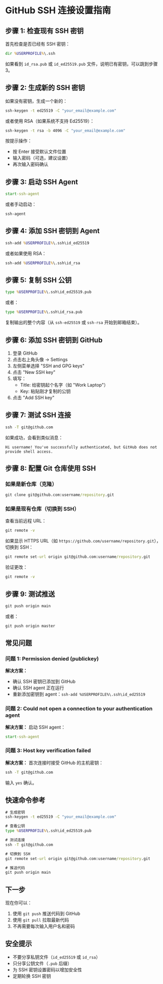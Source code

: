 # GitHub SSH 连接设置指南

## 步骤 1: 检查现有 SSH 密钥

首先检查是否已经有 SSH 密钥：

```cmd
dir %USERPROFILE%\.ssh
```

如果看到 `id_rsa.pub` 或 `id_ed25519.pub` 文件，说明已有密钥，可以跳到步骤 3。

## 步骤 2: 生成新的 SSH 密钥

如果没有密钥，生成一个新的：

```cmd
ssh-keygen -t ed25519 -C "your_email@example.com"
```

或者使用 RSA（如果系统不支持 Ed25519）：

```cmd
ssh-keygen -t rsa -b 4096 -C "your_email@example.com"
```

按提示操作：

- 按 Enter 接受默认文件位置
- 输入密码（可选，建议设置）
- 再次输入密码确认

## 步骤 3: 启动 SSH Agent

```cmd
start-ssh-agent
```

或者手动启动：

```cmd
ssh-agent
```

## 步骤 4: 添加 SSH 密钥到 Agent

```cmd
ssh-add %USERPROFILE%\.ssh\id_ed25519
```

或者如果使用 RSA：

```cmd
ssh-add %USERPROFILE%\.ssh\id_rsa
```

## 步骤 5: 复制 SSH 公钥

```cmd
type %USERPROFILE%\.ssh\id_ed25519.pub
```

或者：

```cmd
type %USERPROFILE%\.ssh\id_rsa.pub
```

复制输出的整个内容（从 `ssh-ed25519` 或 `ssh-rsa` 开始到邮箱结束）。

## 步骤 6: 添加 SSH 密钥到 GitHub

1. 登录 GitHub
2. 点击右上角头像 → Settings
3. 左侧菜单选择 "SSH and GPG keys"
4. 点击 "New SSH key"
5. 填写：
   - Title: 给密钥起个名字（如 "Work Laptop"）
   - Key: 粘贴刚才复制的公钥
6. 点击 "Add SSH key"

## 步骤 7: 测试 SSH 连接

```cmd
ssh -T git@github.com
```

如果成功，会看到类似消息：

```
Hi username! You've successfully authenticated, but GitHub does not provide shell access.
```

## 步骤 8: 配置 Git 仓库使用 SSH

### 如果是新仓库（克隆）

```cmd
git clone git@github.com:username/repository.git
```

### 如果是现有仓库（切换到 SSH）

查看当前远程 URL：

```cmd
git remote -v
```

如果显示 HTTPS URL（如 `https://github.com/username/repository.git`），切换到 SSH：

```cmd
git remote set-url origin git@github.com:username/repository.git
```

验证更改：

```cmd
git remote -v
```

## 步骤 9: 测试推送

```cmd
git push origin main
```

或者：

```cmd
git push origin master
```

## 常见问题

### 问题 1: Permission denied (publickey)

**解决方案：**

- 确认 SSH 密钥已添加到 GitHub
- 确认 SSH agent 正在运行
- 重新添加密钥到 agent：`ssh-add %USERPROFILE%\.ssh\id_ed25519`

### 问题 2: Could not open a connection to your authentication agent

**解决方案：**
启动 SSH agent：

```cmd
start-ssh-agent
```

### 问题 3: Host key verification failed

**解决方案：**
首次连接时接受 GitHub 的主机密钥：

```cmd
ssh -T git@github.com
```

输入 `yes` 确认。

## 快速命令参考

```cmd
# 生成密钥
ssh-keygen -t ed25519 -C "your_email@example.com"

# 查看公钥
type %USERPROFILE%\.ssh\id_ed25519.pub

# 测试连接
ssh -T git@github.com

# 切换到 SSH
git remote set-url origin git@github.com:username/repository.git

# 推送代码
git push origin main
```

## 下一步

现在你可以：

1. 使用 `git push` 推送代码到 GitHub
2. 使用 `git pull` 拉取最新代码
3. 不再需要每次输入用户名和密码

## 安全提示

- 不要分享私钥文件（`id_ed25519` 或 `id_rsa`）
- 只分享公钥文件（`.pub` 后缀）
- 为 SSH 密钥设置密码以增加安全性
- 定期轮换 SSH 密钥
